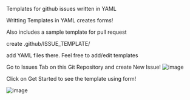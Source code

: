 Templates for github issues written in YAML

Writting Templates in YAML creates forms!

Also includes a sample template for pull request

create .github/ISSUE_TEMPLATE/

add YAML files there. Feel free to add/edit templates 

Go to Issues Tab on this Git Repository and create New Issue!
![image](https://github.com/joshcho96/github-issue-template/assets/5096786/c3a703a0-085e-40bc-ae7b-c4351192c0c9)

Click on Get Started to see the template using form!

![image](https://github.com/joshcho96/github-issue-template/assets/5096786/395afc7c-c1c0-44d3-97b9-7ee27a8bcbd1)

